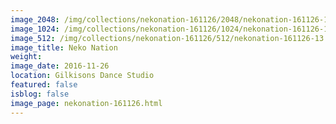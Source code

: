 ```yaml
---
image_2048: /img/collections/nekonation-161126/2048/nekonation-161126-13.jpg
image_1024: /img/collections/nekonation-161126/1024/nekonation-161126-13.jpg
image_512: /img/collections/nekonation-161126/512/nekonation-161126-13.jpg
image_title: Neko Nation
weight: 
image_date: 2016-11-26
location: Gilkisons Dance Studio
featured: false
isblog: false
image_page: nekonation-161126.html
---
```

